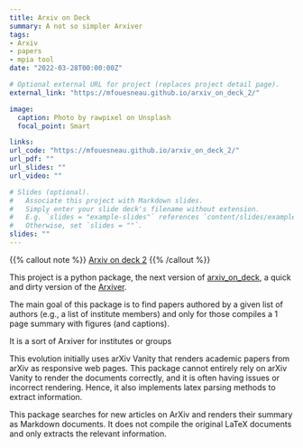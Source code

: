 ```yaml
---
title: Arxiv on Deck
summary: A not so simpler Arxiver
tags:
- Arxiv
- papers
- mpia tool
date: "2022-03-28T00:00:00Z"

# Optional external URL for project (replaces project detail page).
external_link: "https://mfouesneau.github.io/arxiv_on_deck_2/"

image:
  caption: Photo by rawpixel on Unsplash
  focal_point: Smart

links:
url_code: "https://mfouesneau.github.io/arxiv_on_deck_2/"
url_pdf: ""
url_slides: ""
url_video: ""

# Slides (optional).
#   Associate this project with Markdown slides.
#   Simply enter your slide deck's filename without extension.
#   E.g. `slides = "example-slides"` references `content/slides/example-slides.md`.
#   Otherwise, set `slides = ""`.
slides: ""
---
```


{{% callout note %}}
[Arxiv on deck 2](https://mfouesneau.github.io/arxiv_on_deck_2/)
{{% /callout %}}



This project is a python package, the next version of [arxiv_on_deck](https://github.com/mfouesneau/arxiv_on_deck), a quick and dirty version of the [Arxiver](https://arxiver.moonhats.com/).

The main goal of this package is to find papers authored by a given list of authors (e.g., a list of institute members) and only for those compiles a 1 page summary with figures (and captions).

It is a sort of Arxiver for institutes or groups

This evolution initially uses arXiv Vanity that renders academic papers from arXiv as responsive web pages. This package cannot entirely rely on arXiv Vanity to render the documents correctly, and it is often having issues or incorrect rendering. Hence, it also implements latex parsing methods to extract information.

This package searches for new articles on ArXiv and renders their summary as Markdown documents. It does not compile the original LaTeX documents and only extracts the relevant information.